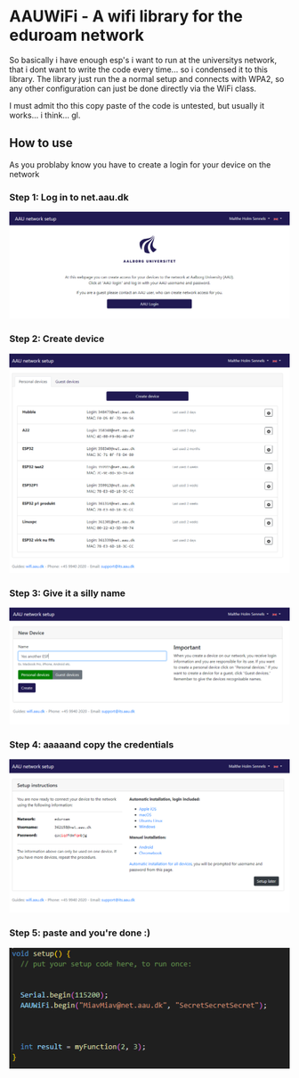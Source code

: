 # AAUWiFi - A wifi library for the eduroam network
So basically i have enough esp's i want to run at the universitys network, that i dont want to write the code every time... so i condensed it to this library. The library just run the a normal setup and connects with WPA2, so any other configuration can just be done directly via the WiFi class.

I must admit tho this copy paste of the code is untested, but usually it works... i think... gl.



## How to use
As you problaby know you have to create a login for your device on the network 


### Step 1: Log in to net.aau.dk

![Why would anyone read this ](<Step 1.png>)


### Step 2: Create device

![Why would you read this ](<Step 2.png>)

### Step 3: Give it a silly name

![Something is cleary wrong](<Step 3.png>)


### Step 4: aaaaand copy the credentials

![Fix pls](<Step 4.png>)



### Step 5: paste and you're done :)

![Fix pls](<Step 5.png>)



